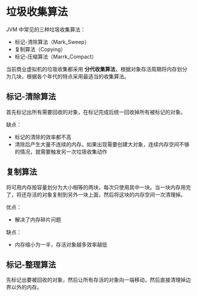 # 垃圾收集算法

JVM 中常见的三种垃圾收集算法：
- 标记-清除算法（Mark_Sweep）
- 复制算法（Copying）
- 标记-压缩算法（Marrk_Compact）

当前商业虚拟机的垃圾收集都采用 **分代收集算法**，根据对象存活周期将内存划分为几块，根据各个年代的特点采用最适当的收集算法。

## 标记-清除算法

首先标记出所有需要回收的对象，在标记完成后统一回收掉所有被标记的对象。

缺点：
- 标记的清除的效率都不高
- 清除后产生大量不连续的内存。如果出现需要创建大对象，连续内存空间不够的情况，就需要触发另一次垃圾收集动作

## 复制算法

将可用内存按容量划分为大小相等的两块，每次只使用其中一块。当一块内存用完了，将还存活的对象复制到另外一块上面，然后将这块的内存空间一次清理掉。

优点：
- 解决了内存碎片问题

缺点：
- 内存缩小为一半，存活对象越多效率越低

## 标记-整理算法

先标记出要被回收的对象，然后让所有存活的对象向一端移动，然后直接清理掉边界以外的内存。